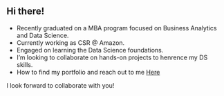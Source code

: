## Hi there!

- Recently graduated on a MBA program focused on Business Analytics and Data Science.
- Currently working as CSR @ Amazon.
- Engaged on learning the Data Science foundations.
- I’m looking to collaborate on hands-on projects to henrence my DS skills.
- How to find my portfolio and reach out to me [Here](https://linktr.ee/FelipeLeiteDS)

I look forward to collaborate with you!
